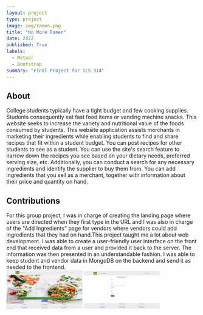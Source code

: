 ```yaml
---
layout: project
type: project
image: img/ramen.png
title: "No More Ramen"
date: 2022
published: True
labels:
  - Meteor
  - Bootstrap
summary: "Final Project for ICS 314"
---
```

<h2 id="About">About</h2>

College students typically have a tight budget and few cooking supplies. Students consequently eat fast food items or vending machine snacks.
This website seeks to increase the variety and nutritional value of the foods consumed by students. This website application assists merchants in marketing their ingredients while enabling students to find and share recipes that fit within a student budget. You can post recipes for other students to see as a student. You can use the site's search feature to narrow down the recipes you see based on your dietary needs, preferred serving size, etc. Additionally, you can conduct a search for any necessary ingredients and identify the supplier to buy them from. You can add ingredients that you sell as a merchant, together with information about their price and quantity on hand.

<h2 id="About">Contributions</h2>
For this group project, I was in charge of creating the landing page where users are directed when they first type in the URL and I was also in charge of the "Add Ingredients" page for vendors where vendors could add ingredients that they had on hand.This project taught me a lot about web development. I was able to create a user-friendly user interface on the front end that received data from a user and provided it back to the server. The information was then presented in an understandable fashion. I was able to keep student and vendor data in MongoDB on the backend and send it as needed to the frontend.

<div class="text-center p-4">
  <img width="200px" src="../img/Landing.png" class="img-thumbnail" >
  <img width="200px" src="../img/Ingredients.png" class="img-thumbnail" >
</div>


